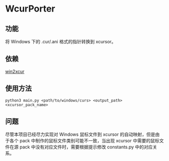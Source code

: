 # WcurPorter

## 功能
  
将 Windows 下的 .cur/.ani 格式的指针转换到 xcursor。

## 依赖

[win2xcur](https://github.com/quantum5/win2xcur)

## 使用方法

`python3 main.py <path/to/windows/curs> <output_path> <xcursor_pack_name>`

## 问题

尽管本项目已经尽力实现对 Windows 鼠标文件到 xcursor 的自动映射，但是由于各个 pack 中制作的鼠标文件类别可能不一致，当出现 xcursor 中需要的鼠标文件在源 pack 中没有对应文件时，需要根据提示修改 constants.py 中的对应关系。